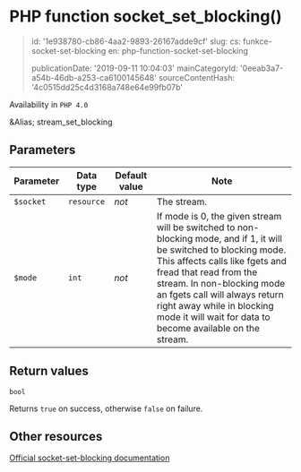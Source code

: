 PHP function socket_set_blocking()
==================================

> id: '1e938780-cb86-4aa2-9893-26167adde9cf'
> slug:
> 	cs: funkce-socket-set-blocking
> 	en: php-function-socket-set-blocking
> 
> publicationDate: '2019-09-11 10:04:03'
> mainCategoryId: '0eeab3a7-a54b-46db-a253-ca6100145648'
> sourceContentHash: '4c0515dd25c4d3168a748e64e99fb07b'

Availability in `PHP 4.0`

&Alias; <function>stream_set_blocking</function>


Parameters
--------------

| Parameter | Data type | Default value | Note |
|-----|-----|-----|-----|
| `$socket` | `resource` | *not* | The stream. |
| `$mode` | `int` | *not* | If mode is 0, the given stream will be switched to non-blocking mode, and if 1, it will be switched to blocking mode. This affects calls like fgets and fread that read from the stream. In non-blocking mode an fgets call will always return right away while in blocking mode it will wait for data to become available on the stream. |


Return values
----------------

`bool`

Returns `true` on success, otherwise `false` on failure.

Other resources
------------

[Official socket-set-blocking documentation](https://www.php.net/manual/en/function.socket-set-blocking.php)
